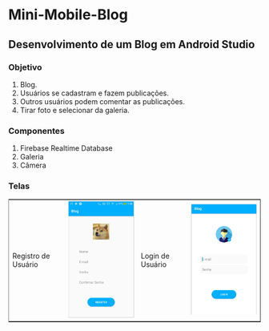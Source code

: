 # Mini-Mobile-Blog

<h2>Desenvolvimento de um Blog em Android Studio</h2>

<h3>Objetivo</h3>
  <ol>
    <li> Blog.</l1>
    <li> Usuários se cadastram e fazem publicações.</l1>
    <li> Outros usuários podem comentar as publicações.</l1>
    <li> Tirar foto e selecionar da galeria.</l1>

  </ol>

<h3>Componentes</h3>
  <ol>
    <li>Firebase Realtime Database</li>
    <li>Galeria</li>
    <li>Câmera</li>
  </ol>

<h3>Telas</h3>

 <table border="1" cellspacing="0" rules="none">
  <tr>
    <td>Registro de Usuário</td>
    <td><img src="reademe-assets/tela-cadastro.png"></td>
    <td>Login de Usuário</td>
    <td><img src="reademe-assets/user-login.png"></td>
  </tr>
 
</table> 